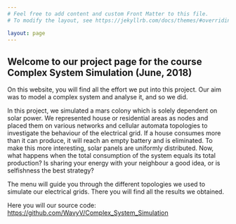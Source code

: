 ```yaml
---
# Feel free to add content and custom Front Matter to this file.
# To modify the layout, see https://jekyllrb.com/docs/themes/#overriding-theme-defaults

layout: page
---
```


## Welcome to our project page for the course Complex System Simulation (June, 2018)

On this website, you will find all the effort we put into this project. Our aim was to model a complex system and analyse it, and so we did.

In this project, we simulated a mars colony which is solely dependent on solar power. We represented house or residential areas as nodes and placed them on various networks and cellular automata topologies to investigate the behaviour of the electrical grid. If a house consumes more than it can produce, it will reach an empty battery and is eliminated. To make this more interesting, solar panels are uniformly distributed. Now, what happens when the total consumption of the system equals its total production? Is sharing your energy with your neighbour a good idea, or is selfishness the best strategy?

The menu will guide you through the different topologies we used to simulate our electrical grids. There you will find all the results we obtained.

Here you will our source code: <https://github.com/WavyV/Complex_System_Simulation>
